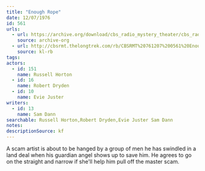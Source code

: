 ```yaml
---
title: "Enough Rope"
date: 12/07/1976
id: 561
urls: 
  - url: https://archive.org/download/cbs_radio_mystery_theater/cbs_radio_mystery_theater-0551-0600.zip/cbs_radio_mystery_theater-0551-0600%2Fcbsrmt_0561_enough_rope.mp3
    source: archive-org
  - url: http://cbsrmt.thelongtrek.com/rb/CBSRMT%20761207%200561%20Enough%20Rope_wbbm_rb%20enddistorted.mp3
    source: kl-rb
tags: 
actors:  
  - id: 151
    name: Russell Horton  
  - id: 16
    name: Robert Dryden  
  - id: 10
    name: Evie Juster
writers:  
  - id: 13
    name: Sam Dann
searchable: Russell Horton,Robert Dryden,Evie Juster Sam Dann
notes: 
descriptionSource: kf
---
```

A scam artist is about to be hanged by a group of men he has swindled in a land deal when his guardian angel shows up to save him. He agrees to go on the straight and narrow if she'll help him pull off the master scam.
